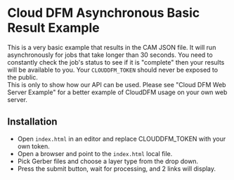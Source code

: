 # Cloud DFM Asynchronous Basic Result Example
This is a very basic example that results in the CAM JSON file.  It will run asynchronously for jobs that take longer than 30 seconds.  You need to constantly check the job's status to see if it is "complete" then your results will be available to you.
Your `CLOUDDFM_TOKEN` should never be exposed to the public.  
This is only to show how our API can be used.  Please see "Cloud DFM Web Server Example"
for a better example of CloudDFM usage on your own web server.

## Installation
* Open `index.html` in an editor and replace CLOUDDFM_TOKEN with your own token.
* Open a browser and point to the `index.html` local file.
* Pick Gerber files and choose a layer type from the drop down.
* Press the submit button, wait for processing, and 2 links will display.
